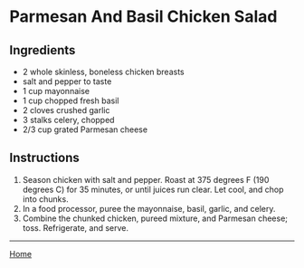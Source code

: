 # Parmesan And Basil Chicken Salad

## Ingredients
- 2 whole skinless, boneless chicken breasts
- salt and pepper to taste
- 1 cup mayonnaise
- 1 cup chopped fresh basil
- 2 cloves crushed garlic
- 3 stalks celery, chopped
- 2/3 cup grated Parmesan cheese

## Instructions
1. Season chicken with salt and pepper. Roast at 375 degrees F (190 degrees C) for 35 minutes, or until juices run clear. Let cool, and chop into chunks.
1. In a food processor, puree the mayonnaise, basil, garlic, and celery.
1. Combine the chunked chicken, pureed mixture, and Parmesan cheese; toss. Refrigerate, and serve.

---
[Home](../)
